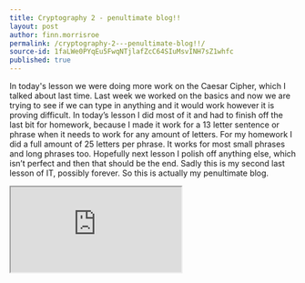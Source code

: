 ```yaml
---
title: Cryptography 2 - penultimate blog!!
layout: post
author: finn.morrisroe
permalink: /cryptography-2---penultimate-blog!!/
source-id: 1faLWe0PYqEu5FwqNTjlafZcC64SIuMsvINH7sZ1whfc
published: true
---
```

In today's lesson we were doing more work on the Caesar Cipher, which I talked about last time. Last week we worked on the basics and now we are trying to see if we can type in anything and it would work however it is proving difficult. In today’s lesson I did most of it and had to finish off the last bit for homework, because I made it work for a 13 letter sentence or phrase when it needs to work for any amount of letters. For my homework I did a full amount of 25 letters per phrase. It works for most small phrases and long phrases too. Hopefully next lesson I polish off anything else, which isn’t perfect and then that should be the end. Sadly this is my second last lesson of IT, possibly forever. So this is actually my penultimate blog.

<iframe src="https://docs.google.com/spreadsheets/d/e/2PACX-1vTgtuPX1WcXow03QR29-kVyiH47y3sFAGcKn9Kh-AZAzxmrsCvpJGjJsN-Z3ZKg-TRCt03_aYQlWeAS/pubhtml?widget=true&amp;headers=false"></iframe>

